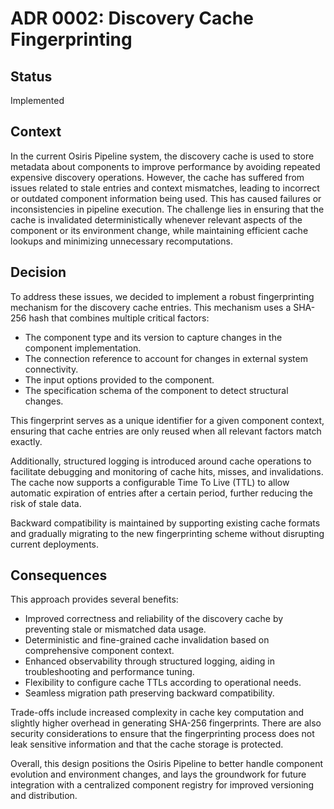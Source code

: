 # ADR 0002: Discovery Cache Fingerprinting

## Status
Implemented

## Context
In the current Osiris Pipeline system, the discovery cache is used to store metadata about components to improve performance by avoiding repeated expensive discovery operations. However, the cache has suffered from issues related to stale entries and context mismatches, leading to incorrect or outdated component information being used. This has caused failures or inconsistencies in pipeline execution. The challenge lies in ensuring that the cache is invalidated deterministically whenever relevant aspects of the component or its environment change, while maintaining efficient cache lookups and minimizing unnecessary recomputations.

## Decision
To address these issues, we decided to implement a robust fingerprinting mechanism for the discovery cache entries. This mechanism uses a SHA-256 hash that combines multiple critical factors:

- The component type and its version to capture changes in the component implementation.
- The connection reference to account for changes in external system connectivity.
- The input options provided to the component.
- The specification schema of the component to detect structural changes.

This fingerprint serves as a unique identifier for a given component context, ensuring that cache entries are only reused when all relevant factors match exactly.

Additionally, structured logging is introduced around cache operations to facilitate debugging and monitoring of cache hits, misses, and invalidations. The cache now supports a configurable Time To Live (TTL) to allow automatic expiration of entries after a certain period, further reducing the risk of stale data.

Backward compatibility is maintained by supporting existing cache formats and gradually migrating to the new fingerprinting scheme without disrupting current deployments.

## Consequences
This approach provides several benefits:

- Improved correctness and reliability of the discovery cache by preventing stale or mismatched data usage.
- Deterministic and fine-grained cache invalidation based on comprehensive component context.
- Enhanced observability through structured logging, aiding in troubleshooting and performance tuning.
- Flexibility to configure cache TTLs according to operational needs.
- Seamless migration path preserving backward compatibility.

Trade-offs include increased complexity in cache key computation and slightly higher overhead in generating SHA-256 fingerprints. There are also security considerations to ensure that the fingerprinting process does not leak sensitive information and that the cache storage is protected.

Overall, this design positions the Osiris Pipeline to better handle component evolution and environment changes, and lays the groundwork for future integration with a centralized component registry for improved versioning and distribution.
